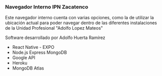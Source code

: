 ### Navegador Interno IPN Zacatenco

Este navegador interno cuenta con varias opciones, como la de utilizar la ubicación actual
para poder navegar dentro de las diferentes instalaciones de la Unidad Profesional "Adolfo Lopez Mateos"


Software desarrollado por Adolfo Huerta Ramírez 

- React Native - EXPO
- Node.js Express MongoDB
- Google API
- Heroku 
- MongoDB Atlas




